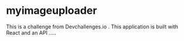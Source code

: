# myimageuploader
This is a challenge from Devchallenges.io . This application is built with React and an API .....
